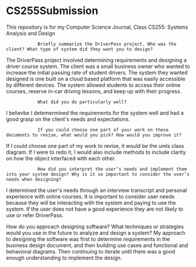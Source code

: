 # CS255Submission
This repository is for my Computer Science Journal, Class CS255: Systems Analysis and Design

                Briefly summarize the DriverPass project. Who was the client? What type of system did they want you to design?
The DriverPass project involved determining requirements and designing a driver course system. The client was a small business owner who wanted to increase the initial passing rate of student drivers. The system they wanted designed is one built on a cloud based platform that was easily accessible by different devices. The system allowed students to access their online courses, reserve in-car driving lessons, and keep up with their progress.

                What did you do particularly well?
I believbe I detemermined the requirements for the system well and had a good grasp on the client's needs and expectations. 

                If you could choose one part of your work on these documents to revise, what would you pick? How would you improve it?
If I could choose one part of my work to revise, it would be the umls class diagram. If I were to redo it, I would also include methods to include clarity on how the object interfaced with each other. 

                How did you interpret the user’s needs and implement them into your system design? Why is it so important to consider the user’s needs when designing?
I determined the user's needs through an interview transcript and personal experience with online courses. It is important to consider user needs because they will be interacting with the system and paying to use the system. If the user does not have a good experience they are not likely to use or refer DriverPass.

How do you approach designing software? What techniques or strategies would you use in the future to analyze and design a system?
My approach to designing the software was first to determine requirements in the business design document, and then building use cases and functional and behavioral diagrams. Then continuing to iterate until there was a good enough understanding to implement the design. 
